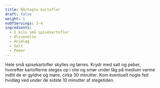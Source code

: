```yaml
---
title: Råstegte kartofler
draft: false
weight: 1
noOfServings: 3-4
ingredients:
  - 1 kilo små spisekartofler
  - Olivenolie
  - Hvidløg
  - Salt
  - Peber
---
```


Hele små spisekartofler skylles og tørres. Krydr med salt og peber,
hvorefter kartoflerne steges op i olie og smør under låg på medium varme
indtil de er gyldne og møre, cirka 30 minutter. Kom eventuelt nogle fed
hvidløg ved under de sidste 10 minutter af stegetiden.

